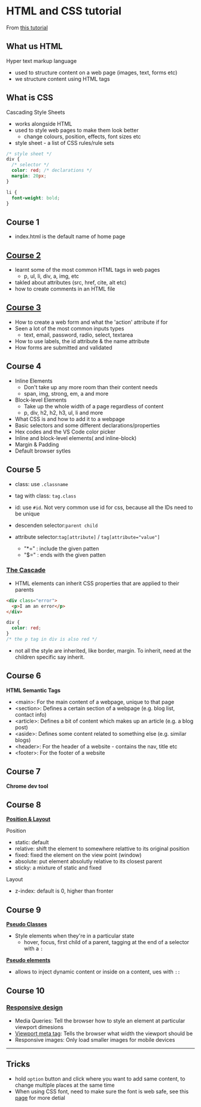 # HTML and CSS tutorial

From [this tutorial](https://www.youtube.com/watch?v=hu-q2zYwEYs&list=PL4cUxeGkcC9ivBf_eKCPIAYXWzLlPAm6G&index=1&ab_channel=TheNetNinja)

## What us HTML

Hyper text markup language

- used to structure content on a web page (images, text, forms etc)
- we structure content using HTML tags

## What is CSS

Cascading Style Sheets

- works alongside HTML
- used to style web pages to make them look better
  - change colours, position, effects, font sizes etc
- style sheet - a list of CSS rules/rule sets

```css
/* style sheet */
div {
  /* selector */
  color: red; /* declarations */
  margin: 20px;
}

li {
  font-weight: bold;
}
```

## Course 1

- index.html is the default name of home page

## [Course 2](basic-tags.html)

- learnt some of the most common HTML tags in web pages
  - p, ul, li, div, a, img, etc
- takled about attributes (src, href, cite, alt etc)
- how to create comments in an HTML file

## [Course 3](forms.html)

- How to create a web form and what the 'action' attribute if for
- Seen a lot of the most common inputs types
  - text, email, password, radio, select, textarea
- How to use labels, the id attribute & the name attribute
- How forms are submitted and validated

## Course 4

- Inline Elements
  - Don't take up any more room than their content needs
  - span, img, strong, em, a and more
- Block-level Elements
  - Take up the whole width of a page regardless of content
  - p, div, h2, h2, h3, ul, li and more
- What CSS is and how to add it to a webpage
- Basic selectors and some different declarations/properties
- Hex codes and the VS Code color picker
- Inline and block-level elements( and inline-block)
- Margin & Padding
- Default browser sytles

## Course 5

- class: use `.classname`
- tag with class: `tag.class`
- id: use `#id`. Not very common use id for css, because all the IDs need to be unique
- descenden selector:`parent child`
- attribute selector:`tag[attribute]` / `tag[attribute="value"]`

  - "\*=" : include the given patten
  - "$=" : ends with the given patten

### [The Cascade](https://developer.mozilla.org/en-US/docs/Web/CSS/Cascade)

- HTML elements can inherit CSS properties that are applied to their parents

```html
<div class="error">
  <p>I am an error</p>
</div>
```

```css
div {
  color: red;
}
/* the p tag in div is also red */
```

- not all the style are inherited, like border, margin. To inherit, need at the children specific say inherit.

## Course 6

**HTML Semantic Tags**

- \<main\>: For the main content of a webpage, unique to that page
- \<section\>: Defines a certain section of a webpage (e.g. blog list, contact info)
- \<article\>: Defines a bit of content which makes up an article (e.g. a blog post)
- \<aside\>: Defines some content related to something else (e.g. similar blogs)
- \<header\>: For the header of a website - contains the nav, title etc
- \<footer\>: For the footer of a website

## Course 7

**Chrome dev tool**

## Course 8

**[Position & Layout](https://developer.mozilla.org/en-US/docs/Web/CSS/position)**

Position

- static: default
- relative: shift the element to somewhere relattive to its original position
- fixed: fixed the element on the view point (window)
- absolute: put element absolutly relative to its closest parent
- sticky: a mixture of static and fixed

Layout

- z-index: default is 0, higher than fronter

## Course 9

**[Pseudo Classes](https://developer.mozilla.org/en-US/docs/Web/CSS/Pseudo-classes)**

- Style elements when they're in a particular state
  - hover, focus, first child of a parent, tagging at the end of a selector with a `:`

**[Pseudo elements](https://developer.mozilla.org/en-US/docs/Web/CSS/Pseudo-elements)**

- allows to inject dynamic content or inside on a content, ues with `::`

## Course 10

### [Responsive design](https://developer.mozilla.org/en-US/docs/Learn/CSS/CSS_layout/Responsive_Design)

- Media Queries: Tell the browser how to style an element at particular viewport dimesions
- [Viewport meta tag](https://www.w3schools.com/css/css_rwd_viewport.asp): Tells the browser what width the viewport should be
- Responsive images: Only load smaller images for mobile devices

---

## Tricks

- hold `option` button and click where you want to add same content, to change multiple places at the same time
- When using CSS font, need to make sure the font is web safe, see this [page](https://www.w3schools.com/cssref/css_websafe_fonts.asp) for more detial
